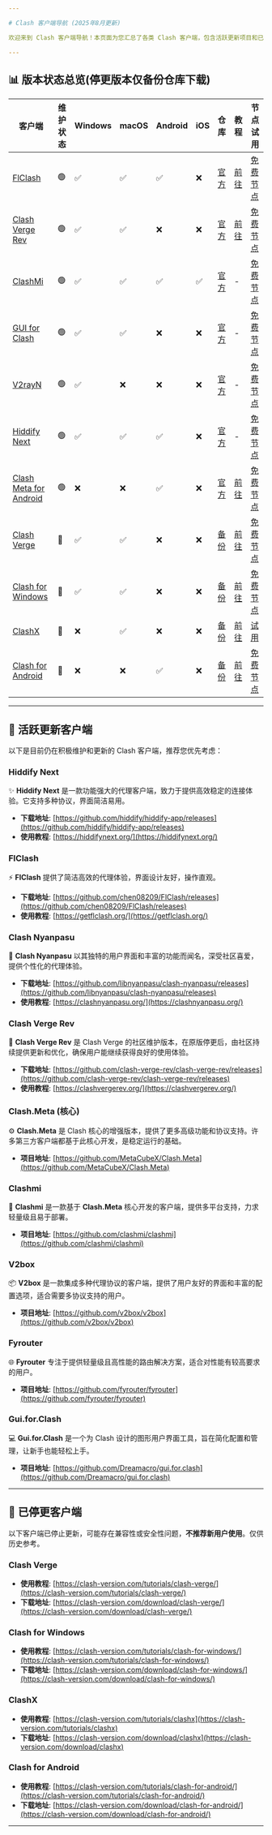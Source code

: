 ```yaml
---

# Clash 客户端导航 (2025年8月更新)

欢迎来到 Clash 客户端导航！本页面为您汇总了各类 Clash 客户端，包含活跃更新项目和已停更项目，方便您查找和选择适合的工具。

---
```


## 📊 版本状态总览(停更版本仅备份仓库下载)

| 客户端 | 维护状态 |  Windows | macOS | Android | iOS | 仓库 | 教程 |节点试用 |
|--------|----------|----------|----------|----------|----------|------|------|------|
| [FlClash](#-flclash) | 🟢 | ✅ | ✅ | ✅ | ❌ | [官方](https://github.com/chen08209/FlClash/releases) | [前往](https://clash.guide/flclash) |[免费节点](https://qiaomimi.de/#/register?code=rwbjnDv3)|
| [Clash Verge Rev](#-clash-verge-rev) | 🟢 | ✅ | ✅ | ❌ | ❌ | [官方](https://github.com/clash-verge-rev/clash-verge-rev/releases) | [前往](https://clash.guide/clash-verge) |[免费节点](https://qiaomimi.de/#/register?code=rwbjnDv3)|
| [ClashMi](#-clashmi) | 🟢 |  ✅ | ✅ | ✅ | ✅ | [官方](https://github.com/KaringX/clashmi/releases) | - |[免费节点](https://qiaomimi.de/#/register?code=rwbjnDv3)|
| [GUI for Clash](#-gui-for-clash) | 🟢 |  ✅ | ✅ | ❌ | ❌ | [官方](https://github.com/GUI-for-Cores/GUI.for.Clash/releases) | - |[免费节点](https://qiaomimi.de/#/register?code=rwbjnDv3)|
| [V2rayN](#-v2rayN) | 🟢 |  ✅ | ❌ | ❌ | ❌ | [官方](https://github.com/2dust/v2rayN/releases) | - |[免费节点](https://qiaomimi.de/#/register?code=rwbjnDv3)|
| [Hiddify Next](#-hiddify-next) | 🟢 | ✅ | ✅ | ✅ | ❌ | [官方](https://github.com/hiddify/hiddify-app/releases) | - |[免费节点](https://qiaomimi.de/#/register?code=rwbjnDv3)|
| [Clash Meta for Android](#-clash-meta-for-android) | 🟢 | ❌ | ❌ | ✅ | ❌ | [官方](https://github.com/MetaCubeX/ClashMetaForAndroid/releases) | [前往](https://clash.guide/clash-meta-for-adnroid) |[免费节点](https://qiaomimi.de/#/register?code=rwbjnDv3)|
| [Clash Verge](#-clash-verge-停更) | 🔴 |  ✅ | ✅ | ❌ | ❌ | [备份](https://github.com/clash-version-download/clash-verge) | [前往](https://clash.guide/clash-verge) |[免费节点](https://qiaomimi.de/#/register?code=rwbjnDv3)|
| [Clash for Windows](#-clash-for-windows) | 🔴 |✅ | ✅ | ❌ | ❌ | [备份](https://github.com/clash-version-download/clash-for-windows) | [前往](https://clash.guide/clash-for-windows) |[免费节点](https://qiaomimi.de/#/register?code=rwbjnDv3)|
| [ClashX](#-clashx-停更) | 🔴 |  ❌ | ✅ | ❌ | ❌ | [备份](https://github.com/clash-version-download/clashx) | [前往](https://clash.guide/clashx) |[试用](https://qiaomimi.de/#/register?code=rwbjnDv3)|
| [Clash for Android](#-clash-for-android-停更) | 🔴 | ❌ | ❌ | ✅ | ❌ | [备份](https://github.com/clash-version-download/clash-for-android) | [前往](https://clash.guide/clash-for-android) |[免费节点](https://qiaomimi.de/#/register?code=rwbjnDv3)|
---

## 🚀 活跃更新客户端

以下是目前仍在积极维护和更新的 Clash 客户端，推荐您优先考虑：

### Hiddify Next

✨ **Hiddify Next** 是一款功能强大的代理客户端，致力于提供高效稳定的连接体验。它支持多种协议，界面简洁易用。

* **下载地址**: [https://github.com/hiddify/hiddify-app/releases](https://github.com/hiddify/hiddify-app/releases)
* **使用教程**: [https://hiddifynext.org/](https://hiddifynext.org/)

### FlClash

⚡️ **FlClash** 提供了简洁高效的代理体验，界面设计友好，操作直观。

* **下载地址**: [https://github.com/chen08209/FlClash/releases](https://github.com/chen08209/FlClash/releases)
* **使用教程**: [https://getflclash.org/](https://getflclash.org/)

### Clash Nyanpasu

🐾 **Clash Nyanpasu** 以其独特的用户界面和丰富的功能而闻名，深受社区喜爱，提供个性化的代理体验。

* **下载地址**: [https://github.com/libnyanpasu/clash-nyanpasu/releases](https://github.com/libnyanpasu/clash-nyanpasu/releases)
* **使用教程**: [https://clashnyanpasu.org/](https://clashnyanpasu.org/)

### Clash Verge Rev

🔄 **Clash Verge Rev** 是 Clash Verge 的社区维护版本，在原版停更后，由社区持续提供更新和优化，确保用户能继续获得良好的使用体验。

* **下载地址**: [https://github.com/clash-verge-rev/clash-verge-rev/releases](https://github.com/clash-verge-rev/clash-verge-rev/releases)
* **使用教程**: [https://clashvergerev.org/](https://clashvergerev.org/)

### Clash.Meta (核心)

⚙️ **Clash.Meta** 是 Clash 核心的增强版本，提供了更多高级功能和协议支持。许多第三方客户端都基于此核心开发，是稳定运行的基础。

* **项目地址**: [https://github.com/MetaCubeX/Clash.Meta](https://github.com/MetaCubeX/Clash.Meta)

### Clashmi

📱 **Clashmi** 是一款基于 **Clash.Meta** 核心开发的客户端，提供多平台支持，力求轻量级且易于部署。

* **项目地址**: [https://github.com/clashmi/clashmi](https://github.com/clashmi/clashmi)

### V2box

📦 **V2box** 是一款集成多种代理协议的客户端，提供了用户友好的界面和丰富的配置选项，适合需要多协议支持的用户。

* **项目地址**: [https://github.com/v2box/v2box](https://github.com/v2box/v2box)

### Fyrouter

🌐 **Fyrouter** 专注于提供轻量级且高性能的路由解决方案，适合对性能有较高要求的用户。

* **项目地址**: [https://github.com/fyrouter/fyrouter](https://github.com/fyrouter/fyrouter)

### Gui.for.Clash

💻 **Gui.for.Clash** 是一个为 Clash 设计的图形用户界面工具，旨在简化配置和管理，让新手也能轻松上手。

* **项目地址**: [https://github.com/Dreamacro/gui.for.clash](https://github.com/Dreamacro/gui.for.clash)

---

## 🚨 已停更客户端

以下客户端已停止更新，可能存在兼容性或安全性问题，**不推荐新用户使用**。仅供历史参考。

### Clash Verge

* **使用教程**: [https://clash-version.com/tutorials/clash-verge/](https://clash-version.com/tutorials/clash-verge/)
* **下载地址**: [https://clash-version.com/download/clash-verge/](https://clash-version.com/download/clash-verge/)

### Clash for Windows

* **使用教程**: [https://clash-version.com/tutorials/clash-for-windows/](https://clash-version.com/tutorials/clash-for-windows/)
* **下载地址**: [https://clash-version.com/download/clash-for-windows/](https://clash-version.com/download/clash-for-windows/)

### ClashX

* **使用教程**: [https://clash-version.com/tutorials/clashx](https://clash-version.com/tutorials/clashx)
* **下载地址**: [https://clash-version.com/download/clashx](https://clash-version.com/download/clashx)

### Clash for Android

* **使用教程**: [https://clash-version.com/tutorials/clash-for-android/](https://clash-version.com/tutorials/clash-for-android/)
* **下载地址**: [https://clash-version.com/download/clash-for-android/](https://clash-version.com/download/clash-for-android/)

---
